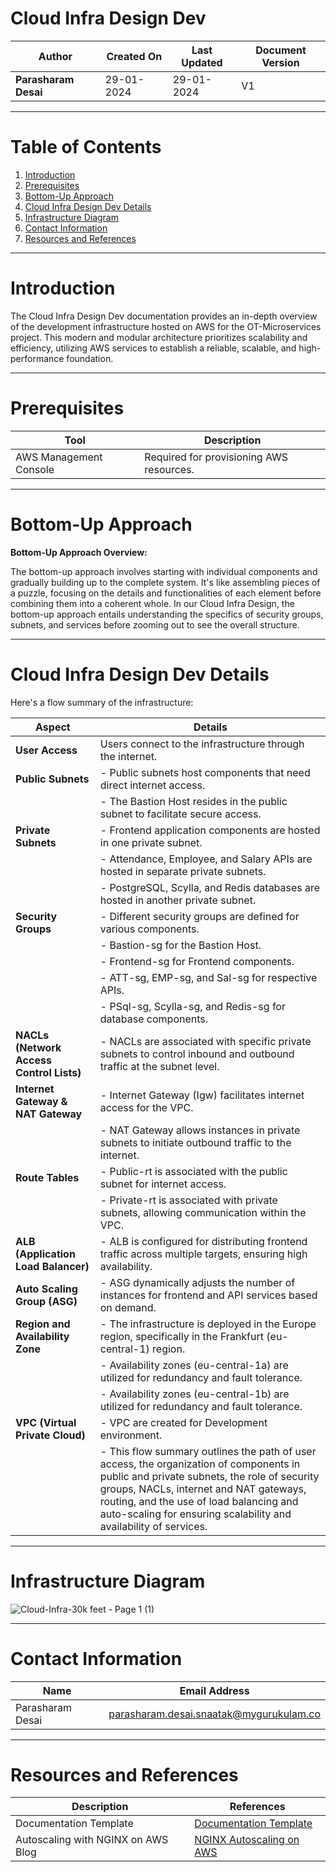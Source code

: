 # Cloud Infra Design Dev

| **Author**           | **Created On** | **Last Updated** | **Document Version** |
| -------------------- | -------------- | ---------------- | -------------------- |
| **Parasharam Desai** | 29-01-2024     | 29-01-2024       | V1                   |
***
# Table of Contents

1. [Introduction](#introduction)
2. [Prerequisites](#prerequisites)
3. [Bottom-Up Approach](#bottom-up-approach)
4. [Cloud Infra Design Dev Details](#cloud-infra-design-dev-details)
5. [Infrastructure Diagram](#infrastructure-diagram)
6. [Contact Information](#contact-information)
7. [Resources and References](#resources-and-references)

***
# Introduction

The Cloud Infra Design Dev documentation provides an in-depth overview of the development infrastructure hosted on AWS for the OT-Microservices project. This modern and modular architecture prioritizes scalability and efficiency, utilizing AWS services to establish a reliable, scalable, and high-performance foundation.

***
# Prerequisites
| Tool                  | Description                                  |
|-----------------------|----------------------------------------------|
| AWS Management Console | Required for provisioning AWS resources.     |

***
# Bottom-Up Approach

**Bottom-Up Approach Overview:**

The bottom-up approach involves starting with individual components and gradually building up to the complete system. It's like assembling pieces of a puzzle, focusing on the details and functionalities of each element before combining them into a coherent whole. In our Cloud Infra Design, the bottom-up approach entails understanding the specifics of security groups, subnets, and services before zooming out to see the overall structure.

***
# Cloud Infra Design Dev Details

Here's a flow summary of the infrastructure:

| Aspect                                      | Details                                                                                     |
|---------------------------------------------|-----------------------------------------------------------------------------------------------|
| **User Access**                             | Users connect to the infrastructure through the internet.                                   |
| **Public Subnets**                          | - Public subnets host components that need direct internet access.                           |
|                                             | - The Bastion Host resides in the public subnet to facilitate secure access.                 |
| **Private Subnets**                         | - Frontend application components are hosted in one private subnet.                           |
|                                             | - Attendance, Employee, and Salary APIs are hosted in separate private subnets.               |
|                                             | - PostgreSQL, Scylla, and Redis databases are hosted in another private subnet.              |
| **Security Groups**                         | - Different security groups are defined for various components.                              |
|                                             |   - Bastion-sg for the Bastion Host.                                                        |
|                                             |   - Frontend-sg for Frontend components.                                                     |
|                                             |   - ATT-sg, EMP-sg, and Sal-sg for respective APIs.                                          |
|                                             |   - PSql-sg, Scylla-sg, and Redis-sg for database components.                                |
| **NACLs (Network Access Control Lists)**    | - NACLs are associated with specific private subnets to control inbound and outbound traffic at the subnet level. |
| **Internet Gateway & NAT Gateway**         | - Internet Gateway (Igw) facilitates internet access for the VPC.                            |
|                                             | - NAT Gateway allows instances in private subnets to initiate outbound traffic to the internet. |
| **Route Tables**                            | - Public-rt is associated with the public subnet for internet access.                        |
|                                             | - Private-rt is associated with private subnets, allowing communication within the VPC.      |
| **ALB (Application Load Balancer)**        | - ALB is configured for distributing frontend traffic across multiple targets, ensuring high availability. |
| **Auto Scaling Group (ASG)**               | - ASG dynamically adjusts the number of instances for frontend and API services based on demand. |
| **Region and Availability Zone**           | - The infrastructure is deployed in the Europe region, specifically in the Frankfurt (eu-central-1) region. |
|                                             | - Availability zones (eu-central-1a) are utilized for redundancy and fault tolerance.        |
|                                             | - Availability zones (eu-central-1b) are utilized for redundancy and fault tolerance.        |
| **VPC (Virtual Private Cloud)**            | -  VPC are created for Development  environment.  |
|                                             | - This flow summary outlines the path of user access, the organization of components in public and private subnets, the role of security groups, NACLs, internet and NAT gateways, routing, and the use of load balancing and auto-scaling for ensuring scalability and availability of services. |

***
# Infrastructure Diagram

![Cloud-Infra-30k feet - Page 1 (1)](https://github.com/avengers-p7/Documentation/assets/156056709/cb77bbe7-3aab-4b12-81db-a107e11f16ab)

***
# Contact Information

| Name               | Email Address                               |
| ------------------ | ------------------------------------------- |
| Parasharam Desai   | parasharam.desai.snaatak@mygurukulam.co     |

***
# Resources and References

|     Description                  | References  
| ---------------------------------| ------------------------------------------------------------------- |
| Documentation Template           | [Documentation Template](https://github.com/OT-MICROSERVICES/documentation-template/wiki/Application-Template) |
| Autoscaling with NGINX on AWS Blog| [NGINX Autoscaling on AWS](https://www.nginx.com/blog/announcing-new-autoscaling-support-with-nginx-plus-on-aws-cloud-quick-start/) |
